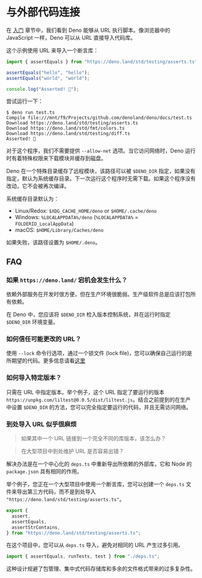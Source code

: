 # 与外部代码连接

在 [入门](./getting_started.md) 章节中，我们看到 Deno 能够从 URL 执行脚本。像浏览器中的 JavaScript 一样，Deno 可以从 URL 直接导入代码库。

这个示例使用 URL 来导入一个断言库：

```ts
import { assertEquals } from "https://deno.land/std/testing/asserts.ts";

assertEquals("hello", "hello");
assertEquals("world", "world");

console.log("Asserted! 🎉");
```

尝试运行一下：

```shell
$ deno run test.ts
Compile file:///mnt/f9/Projects/github.com/denoland/deno/docs/test.ts
Download https://deno.land/std/testing/asserts.ts
Download https://deno.land/std/fmt/colors.ts
Download https://deno.land/std/testing/diff.ts
Asserted! 🎉
```

对于这个程序，我们不需要提供 `--allow-net` 选项。当它访问网络时，Deno 运行时有着特殊权限来下载模块并缓存到磁盘。

Deno 在一个特殊目录缓存了远程模块，该路径可以被 `$DENO_DIR` 指定，如果没有指定，默认为系统缓存目录。下一次运行这个程序时无需下载。如果这个程序没有改动，它不会被再次编译。

系统缓存目录默认为：

- Linux/Redox: `$XDG_CACHE_HOME/deno` or `$HOME/.cache/deno`
- Windows: `%LOCALAPPDATA%/deno` (`%LOCALAPPDATA%` = `FOLDERID_LocalAppData`)
- macOS: `$HOME/Library/Caches/deno`

如果失败，该路径设置为 `$HOME/.deno`。

## FAQ

### 如果 `https://deno.land/` 宕机会发生什么？

依赖外部服务在开发时很方便，但在生产环境很脆弱。生产级软件总是应该打包所有依赖。

在 Deno 中，您应该将 `$DENO_DIR` 检入版本控制系统，并在运行时指定 `$DENO_DIR` 环境变量。

### 如何信任可能更改的 URL？

使用 `--lock` 命令行选项，通过一个锁文件 (lock file)，您可以确保自己运行的是所期望的代码。更多信息请看[这里](./linking_to_external_code/integrity_checking.md)

### 如何导入特定版本？

只需在 URL 中指定版本。举个例子，这个 URL 指定了要运行的版本 `https://unpkg.com/liltest@0.0.5/dist/liltest.js`。结合之前提到的在生产中设置 `$DENO_DIR` 的方法，您可以完全指定要运行的代码，并且无需访问网络。

### 到处导入 URL 似乎很麻烦

> 如果其中一个 URL 链接到一个完全不同的库版本，该怎么办？

> 在大型项目中到处维护 URL 是否容易出错？

解决办法是在一个中心化的 `deps.ts` 中重新导出所依赖的外部库，它和 Node 的 `package.json` 具有相同的作用。

举个例子，您正在一个大型项目中使用一个断言库，您可以创建一个 `deps.ts` 文件来导出第三方代码，而不是到处导入 `"https://deno.land/std/testing/asserts.ts"`。

```ts
export {
  assert,
  assertEquals,
  assertStrContains,
} from "https://deno.land/std/testing/asserts.ts";
```

在这个项目中，您可以从 `deps.ts` 导入，避免对相同的 URL 产生过多引用。

```ts
import { assertEquals, runTests, test } from "./deps.ts";
```

这种设计规避了包管理、集中式代码存储库和多余的文件格式带来的过多复杂性。
